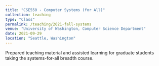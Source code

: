 ```yaml
---
title: "CSE550 - Computer Systems (for All)"
collection: teaching
type: "Class"
permalink: /teaching/2021-fall-systems
venue: "University of Washington, Computer Science Department"
date: 2021-09-29
location: "Seattle, Washington"
---
```


Prepared teaching material and assisted learning for graduate students taking the systems-for-all breadth course.

